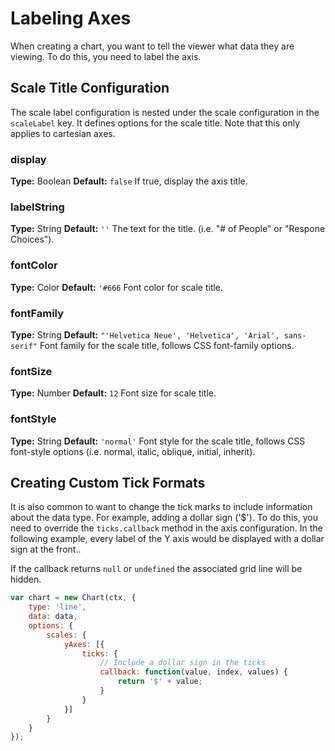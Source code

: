 # Labeling Axes

When creating a chart, you want to tell the viewer what data they are viewing. To do this, you need to label the axis.

## Scale Title Configuration

The scale label configuration is nested under the scale configuration in the `scaleLabel` key. It defines options for the scale title. Note that this only applies to cartesian axes.

### display
**Type:** Boolean
**Default:** `false`
If true, display the axis title.

### labelString
**Type:** String
**Default:** `''`
The text for the title. (i.e. "# of People" or "Respone Choices").

### fontColor
**Type:** Color
**Default:** `'#666`
Font color for scale title.

### fontFamily
**Type:** String
**Default:** `"'Helvetica Neue', 'Helvetica', 'Arial', sans-serif"`
Font family for the scale title, follows CSS font-family options.

### fontSize
**Type:** Number
**Default:** `12`
Font size for scale title.

### fontStyle
**Type:** String
**Default:** `'normal'`
Font style for the scale title, follows CSS font-style options (i.e. normal, italic, oblique, initial, inherit).

## Creating Custom Tick Formats

It is also common to want to change the tick marks to include information about the data type. For example, adding a dollar sign ('$'). To do this, you need to override the `ticks.callback` method in the axis configuration.
In the following example, every label of the Y axis would be displayed with a dollar sign at the front..

If the callback returns `null` or `undefined` the associated grid line will be hidden.

```javascript
var chart = new Chart(ctx, {
    type: 'line',
    data: data,
    options: {
        scales: {
            yAxes: [{
                ticks: {
                    // Include a dollar sign in the ticks
                    callback: function(value, index, values) {
                        return '$' + value;
                    }
                }
            }]
        }
    }
});
```